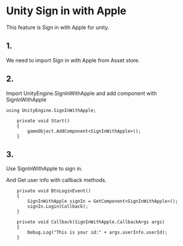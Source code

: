 # Unity Sign in with Apple

This feature is Sign in with Apple for unity.

## 1. 

We need to import Sign in with Apple from Asset store.

## 2.

Import UnityEngine.SignInWithApple and add component with SignInWithApple

```
using UnityEngine.SignInWithApple;

	private void Start()
	{
		gameObject.AddComponent<SignInWithApple>();
	}
```

## 3.

Use SignInWithApple to sign in.

And Get user info with callback methods.

```
	private void BtnLoginEvent()
	{
		SignInWithApple signIn = GetComponent<SignInWithApple>();
		signIn.Login(Callback);
	}

	private void Callback(SignInWithApple.CallbackArgs args)
	{
		Debug.Log("This is your id:" + args.userInfo.userId);
	}
```